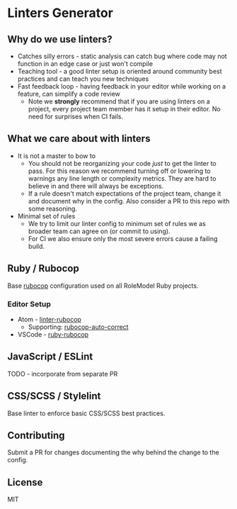 # Linters Generator

## Why do we use linters?

* Catches silly errors - static analysis can catch bug where code may not function in an edge case or just won't compile
* Teaching tool - a good linter setup is oriented around community best practices and can teach you new techniques
* Fast feedback loop - having feedback in your editor while working on a feature, can simplify a code review
  * Note we **strongly** recommend that if you are using linters on a project, every project team member has it setup in their editor. No need for surprises when CI fails.

## What we care about with linters

* It is not a master to bow to
  * You should not be reorganizing your code _just_ to get the linter to pass. For this reason we recommend turning off or lowering to warnings any line length or complexity metrics. They are hard to believe in and there will always be exceptions.
  * If a rule doesn't match expectations of the project team, change it and document why in the config. Also consider a PR to this repo with some reasoning.
* Minimal set of rules
  * We try to limit our linter config to minimum set of rules we as broader team can agree on (or commit to using).
  * For CI we also ensure only the most severe errors cause a failing build.

## Ruby / Rubocop

Base [rubocop](https://github.com/bbatsov/rubocop#inheriting-configuration-from-a-remote-url) configuration used on all RoleModel Ruby projects.

### Editor Setup

* Atom - [linter-rubocop](https://atom.io/packages/linter-rubocop)
  * Supporting: [rubocop-auto-correct](https://atom.io/packages/rubocop-auto-correct)
* VSCode - [ruby-rubocop](https://marketplace.visualstudio.com/items?itemName=misogi.ruby-rubocop)

## JavaScript / ESLint

TODO - incorporate from separate PR

## CSS/SCSS / Stylelint

Base linter to enforce basic CSS/SCSS best practices.

## Contributing

Submit a PR for changes documenting the why behind the change to the config.

## License

MIT
